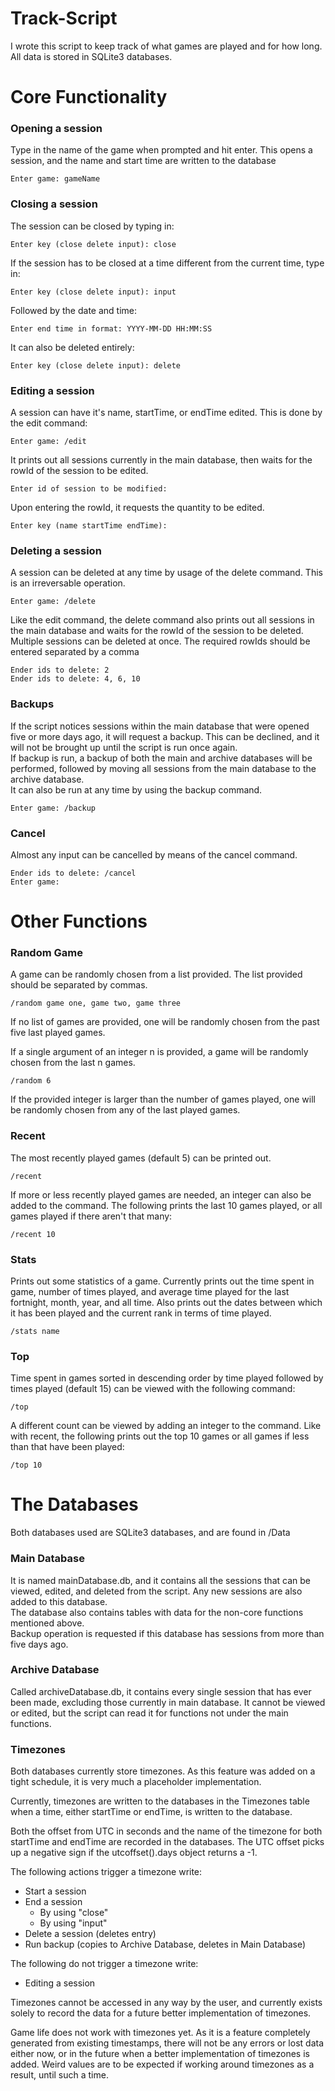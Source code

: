 # Track-Script

I wrote this script to keep track of what games are played and for how long. All data is stored in SQLite3 databases.

Core Functionality
==================

### Opening a session

Type in the name of the game when prompted and hit enter. This opens a session, and the name and start time are written to the database

```
Enter game: gameName
```

### Closing a session

The session can be closed by typing in:

```
Enter key (close delete input): close
```

If the session has to be closed at a time different from the current time, type in:

```
Enter key (close delete input): input
```

Followed by the date and time:

```
Enter end time in format: YYYY-MM-DD HH:MM:SS
```

It can also be deleted entirely:

```
Enter key (close delete input): delete
```

### Editing a session

A session can have it's name, startTime, or endTime edited. This is done by the edit command:

```
Enter game: /edit
```

It prints out all sessions currently in the main database, then waits for the rowId of the session to be edited.

```
Enter id of session to be modified: 
```

Upon entering the rowId, it requests the quantity to be edited.

```
Enter key (name startTime endTime): 
```

### Deleting a session

A session can be deleted at any time by usage of the delete command. This is an irreversable operation.

```
Enter game: /delete
```

Like the edit command, the delete command also prints out all sessions in the main database and waits for the rowId of the session to be deleted. Multiple sessions can be deleted at once. The required rowIds should be entered separated by a comma

```
Ender ids to delete: 2
Ender ids to delete: 4, 6, 10
```

### Backups

If the script notices sessions within the main database that were opened five or more days ago, it will request a backup. This can be declined, and it will not be brought up until the script is run once again.  
If backup is run, a backup of both the main and archive databases will be performed, followed by moving all sessions from the main database to the archive database.  
It can also be run at any time by using the backup command.

```
Enter game: /backup
```

### Cancel

Almost any input can be cancelled by means of the cancel command.

```
Ender ids to delete: /cancel
Enter game:
```

Other Functions
===============

### Random Game

A game can be randomly chosen from a list provided. The list provided should be separated by commas.

```
/random game one, game two, game three
```

If no list of games are provided, one will be randomly chosen from the past five last played games.

If a single argument of an integer n is provided, a game will be randomly chosen from the last n games.

```
/random 6
```

If the provided integer is larger than the number of games played, one will be randomly chosen from any of the last played games.

### Recent

The most recently played games (default 5) can be printed out.

```
/recent
```

If more or less recently played games are needed, an integer can also be added to the command. The following prints the last 10 games played, or all games played if there aren't that many:

```
/recent 10
```

### Stats

Prints out some statistics of a game. Currently prints out the time spent in game, number of times played, and average time played for the last fortnight, month, year, and all time. Also prints out the dates between which it has been played and the current rank in terms of time played.

```
/stats name
```

### Top

Time spent in games sorted in descending order by time played followed by times played (default 15) can be viewed with the following command:

```
/top
```

A different count can be viewed by adding an integer to the command. Like with recent, the following prints out the top 10 games or all games if less than that have been played:

```
/top 10
```

The Databases
=============

Both databases used are SQLite3 databases, and are found in /Data

### Main Database

It is named mainDatabase.db, and it contains all the sessions that can be viewed, edited, and deleted from the script. Any new sessions are also added to this database.  
The database also contains tables with data for the non-core functions mentioned above.  
Backup operation is requested if this database has sessions from more than five days ago.

### Archive Database

Called archiveDatabase.db, it contains every single session that has ever been made, excluding those currently in main database. It cannot be viewed or edited, but the script can read it for functions not under the main functions.

### Timezones

Both databases currently store timezones. As this feature was added on a tight schedule, it is very much a placeholder implementation.

Currently, timezones are written to the databases in the Timezones table when a time, either startTime or endTime, is written to the database.

Both the offset from UTC in seconds and the name of the timezone for both startTime and endTime are recorded in the databases. The UTC offset picks up a negative sign if the utcoffset().days object returns a -1.

The following actions trigger a timezone write:
- Start a session
- End a session
  - By using "close"
  - By using "input"
- Delete a session (deletes entry)
- Run backup (copies to Archive Database, deletes in Main Database)

The following do not trigger a timezone write:
- Editing a session

Timezones cannot be accessed in any way by the user, and currently exists solely to record the data for a future better implementation of timezones.

Game life does not work with timezones yet. As it is a feature completely generated from existing timestamps, there will not be any errors or lost data either now, or in the future when a better implementation of timezones is added. Weird values are to be expected if working around timezones as a result, until such a time.